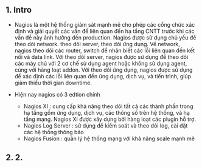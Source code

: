 

## 1. Intro 

- Nagios là một hệ thống giám sát   mạnh mẽ cho phép các cổng chức xác định và giải quyết các vấn đề liên quan đến hạ tầng CNTT trước khi các vấn đề này ảnh hưởng đến production. Nagios được sử dụng chủ yếu để theo dõi network. theo dõi server, theo dõi ứng dụng. Về network, nagios theo dõi các router, switch để nhân biết các lỗi liên quan đến kết nối và data link. Với theo dõi server, nagios được sử dụng để theo dõi các máy chủ với 2 cơ chế sử dụng agent hoặc không sử dụng agent, cùng với hàng loạt addon. Với theo dõi ứng dụng, nagios được sử dụng để xác định các lỗi liên quan đến ứng dụng, dịch vụ, và tiến trình, giúp giảm thiểu thời gian downtime.

- Hiện nay nagios có 3 edtion chính 
    - Nagios XI : cung cấp khả năng theo dõi tất cả các thành phần trong hạ tầng gồm ứng dụng, dịch vụ, các thông số trên hệ thống, và hạ tầng mạng. Nagios XI được xây dựng bởi hàng loạt các plugin hỗ trợ.
    - Nagios Log Server : sử dụng để kiểm soát và theo dõi log, cài đặt các hệ thống thông báo 
    - Nagios Fusion : quản lý hệ thống mạng với khả năng scale mạnh mẽ 


## 2. 2. 